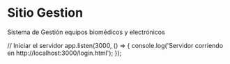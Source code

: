 # Sitio Gestion
Sistema de Gestión equipos biomédicos y electrónicos

// Iniciar el servidor
app.listen(3000, () => {
  console.log('Servidor corriendo en http://localhost:3000/login.html');
});
